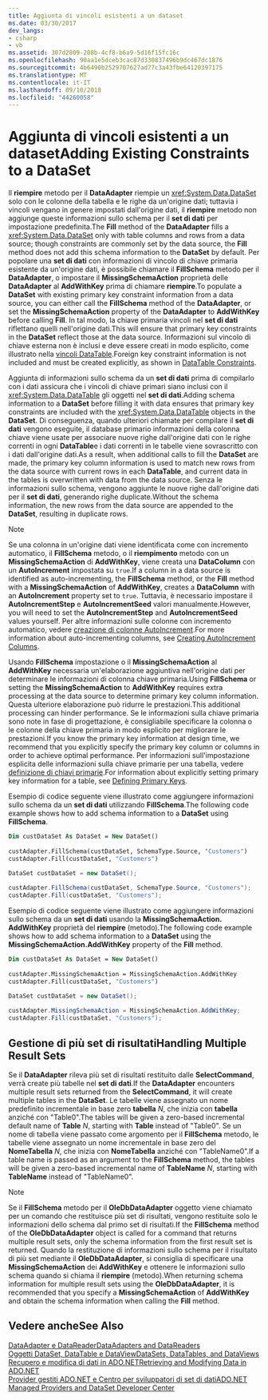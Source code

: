 ```yaml
---
title: Aggiunta di vincoli esistenti a un dataset
ms.date: 03/30/2017
dev_langs:
- csharp
- vb
ms.assetid: 307d2809-208b-4cf8-b6a9-5d16f15fc16c
ms.openlocfilehash: 90aa1e5dceb3cac87d330837496b9dc467dc1876
ms.sourcegitcommit: 4b6490b2529707627ad77c3a43fbe64120397175
ms.translationtype: MT
ms.contentlocale: it-IT
ms.lasthandoff: 09/10/2018
ms.locfileid: "44260058"
---
```

# <a name="adding-existing-constraints-to-a-dataset"></a><span data-ttu-id="709e0-102">Aggiunta di vincoli esistenti a un dataset</span><span class="sxs-lookup"><span data-stu-id="709e0-102">Adding Existing Constraints to a DataSet</span></span>
<span data-ttu-id="709e0-103">Il **riempire** metodo per il **DataAdapter** riempie un <xref:System.Data.DataSet> solo con le colonne della tabella e le righe da un'origine dati; tuttavia i vincoli vengano in genere impostati dall'origine dati, il **riempire** metodo non aggiunge queste informazioni sullo schema per il **set di dati** per impostazione predefinita.</span><span class="sxs-lookup"><span data-stu-id="709e0-103">The **Fill** method of the **DataAdapter** fills a <xref:System.Data.DataSet> only with table columns and rows from a data source; though constraints are commonly set by the data source, the **Fill** method does not add this schema information to the **DataSet** by default.</span></span> <span data-ttu-id="709e0-104">Per popolare una **set di dati** con informazioni di vincolo di chiave primaria esistente da un'origine dati, è possibile chiamare il **FillSchema** metodo per il **DataAdapter**, o impostare il **MissingSchemaAction** proprietà delle **DataAdapter** al **AddWithKey** prima di chiamare **riempire**.</span><span class="sxs-lookup"><span data-stu-id="709e0-104">To populate a **DataSet** with existing primary key constraint information from a data source, you can either call the **FillSchema** method of the **DataAdapter**, or set the **MissingSchemaAction** property of the **DataAdapter** to **AddWithKey** before calling **Fill**.</span></span> <span data-ttu-id="709e0-105">In tal modo, la chiave primaria vincoli nel **set di dati** riflettano quelli nell'origine dati.</span><span class="sxs-lookup"><span data-stu-id="709e0-105">This will ensure that primary key constraints in the **DataSet** reflect those at the data source.</span></span> <span data-ttu-id="709e0-106">Informazioni sul vincolo di chiave esterna non è inclusi e deve essere creati in modo esplicito, come illustrato nella [vincoli DataTable](../../../../docs/framework/data/adonet/dataset-datatable-dataview/datatable-constraints.md).</span><span class="sxs-lookup"><span data-stu-id="709e0-106">Foreign key constraint information is not included and must be created explicitly, as shown in [DataTable Constraints](../../../../docs/framework/data/adonet/dataset-datatable-dataview/datatable-constraints.md).</span></span>  
  
 <span data-ttu-id="709e0-107">Aggiunta di informazioni sullo schema da un **set di dati** prima di compilarlo con i dati assicura che i vincoli di chiave primari siano inclusi con il <xref:System.Data.DataTable> gli oggetti nel **set di dati**.</span><span class="sxs-lookup"><span data-stu-id="709e0-107">Adding schema information to a **DataSet** before filling it with data ensures that primary key constraints are included with the <xref:System.Data.DataTable> objects in the **DataSet**.</span></span> <span data-ttu-id="709e0-108">Di conseguenza, quando ulteriori chiamate per compilare il **set di dati** vengono eseguite, il database primario informazioni della colonna chiave viene usate per associare nuove righe dall'origine dati con le righe correnti in ogni **DataTable**e i dati correnti in le tabelle viene sovrascritto con i dati dall'origine dati.</span><span class="sxs-lookup"><span data-stu-id="709e0-108">As a result, when additional calls to fill the **DataSet** are made, the primary key column information is used to match new rows from the data source with current rows in each **DataTable**, and current data in the tables is overwritten with data from the data source.</span></span> <span data-ttu-id="709e0-109">Senza le informazioni sullo schema, vengono aggiunte le nuove righe dall'origine dati per il **set di dati**, generando righe duplicate.</span><span class="sxs-lookup"><span data-stu-id="709e0-109">Without the schema information, the new rows from the data source are appended to the **DataSet**, resulting in duplicate rows.</span></span>  
  
> [!NOTE]
>  <span data-ttu-id="709e0-110">Se una colonna in un'origine dati viene identificata come con incremento automatico, il **FillSchema** metodo, o il **riempimento** metodo con un **MissingSchemaAction** di  **AddWithKey**, viene creata una **DataColumn** con un **AutoIncrement** impostata su `true`.</span><span class="sxs-lookup"><span data-stu-id="709e0-110">If a column in a data source is identified as auto-incrementing, the **FillSchema** method, or the **Fill** method with a **MissingSchemaAction** of **AddWithKey**, creates a **DataColumn** with an **AutoIncrement** property set to `true`.</span></span> <span data-ttu-id="709e0-111">Tuttavia, è necessario impostare il **AutoIncrementStep** e **AutoIncrementSeed** valori manualmente.</span><span class="sxs-lookup"><span data-stu-id="709e0-111">However, you will need to set the **AutoIncrementStep** and **AutoIncrementSeed** values yourself.</span></span> <span data-ttu-id="709e0-112">Per altre informazioni sulle colonne con incremento automatico, vedere [creazione di colonne AutoIncrement](../../../../docs/framework/data/adonet/dataset-datatable-dataview/creating-autoincrement-columns.md).</span><span class="sxs-lookup"><span data-stu-id="709e0-112">For more information about auto-incrementing columns, see [Creating AutoIncrement Columns](../../../../docs/framework/data/adonet/dataset-datatable-dataview/creating-autoincrement-columns.md).</span></span>  
  
 <span data-ttu-id="709e0-113">Usando **FillSchema** impostazione o il **MissingSchemaAction** al **AddWithKey** necessaria un'elaborazione aggiuntiva nell'origine dati per determinare le informazioni di colonna chiave primaria.</span><span class="sxs-lookup"><span data-stu-id="709e0-113">Using **FillSchema** or setting the **MissingSchemaAction** to **AddWithKey** requires extra processing at the data source to determine primary key column information.</span></span> <span data-ttu-id="709e0-114">Questa ulteriore elaborazione può ridurre le prestazioni.</span><span class="sxs-lookup"><span data-stu-id="709e0-114">This additional processing can hinder performance.</span></span> <span data-ttu-id="709e0-115">Se le informazioni sulla chiave primaria sono note in fase di progettazione, è consigliabile specificare la colonna o le colonne della chiave primaria in modo esplicito per migliorare le prestazioni.</span><span class="sxs-lookup"><span data-stu-id="709e0-115">If you know the primary key information at design time, we recommend that you explicitly specify the primary key column or columns in order to achieve optimal performance.</span></span> <span data-ttu-id="709e0-116">Per informazioni sull'impostazione esplicita delle informazioni sulla chiave primarie per una tabella, vedere [definizione di chiavi primarie](../../../../docs/framework/data/adonet/dataset-datatable-dataview/defining-primary-keys.md).</span><span class="sxs-lookup"><span data-stu-id="709e0-116">For information about explicitly setting primary key information for a table, see [Defining Primary Keys](../../../../docs/framework/data/adonet/dataset-datatable-dataview/defining-primary-keys.md).</span></span>  
  
 <span data-ttu-id="709e0-117">Esempio di codice seguente viene illustrato come aggiungere informazioni sullo schema da un **set di dati** utilizzando **FillSchema**.</span><span class="sxs-lookup"><span data-stu-id="709e0-117">The following code example shows how to add schema information to a **DataSet** using **FillSchema**.</span></span>  
  
```vb  
Dim custDataSet As DataSet = New DataSet()  
  
custAdapter.FillSchema(custDataSet, SchemaType.Source, "Customers")  
custAdapter.Fill(custDataSet, "Customers")  
```  
  
```csharp  
DataSet custDataSet = new DataSet();  
  
custAdapter.FillSchema(custDataSet, SchemaType.Source, "Customers");  
custAdapter.Fill(custDataSet, "Customers");  
```  
  
 <span data-ttu-id="709e0-118">Esempio di codice seguente viene illustrato come aggiungere informazioni sullo schema da un **set di dati** usando la **MissingSchemaAction. AddWithKey** proprietà del **riempire** (metodo).</span><span class="sxs-lookup"><span data-stu-id="709e0-118">The following code example shows how to add schema information to a **DataSet** using the **MissingSchemaAction.AddWithKey** property of the **Fill** method.</span></span>  
  
```vb  
Dim custDataSet As DataSet = New DataSet()  
  
custAdapter.MissingSchemaAction = MissingSchemaAction.AddWithKey  
custAdapter.Fill(custDataSet, "Customers")  
```  
  
```csharp  
DataSet custDataSet = new DataSet();  
  
custAdapter.MissingSchemaAction = MissingSchemaAction.AddWithKey;  
custAdapter.Fill(custDataSet, "Customers");  
```  
  
## <a name="handling-multiple-result-sets"></a><span data-ttu-id="709e0-119">Gestione di più set di risultati</span><span class="sxs-lookup"><span data-stu-id="709e0-119">Handling Multiple Result Sets</span></span>  
 <span data-ttu-id="709e0-120">Se il **DataAdapter** rileva più set di risultati restituito dalle **SelectCommand**, verrà create più tabelle nel **set di dati**.</span><span class="sxs-lookup"><span data-stu-id="709e0-120">If the **DataAdapter** encounters multiple result sets returned from the **SelectCommand**, it will create multiple tables in the **DataSet**.</span></span> <span data-ttu-id="709e0-121">Le tabelle viene assegnato un nome predefinito incrementale in base zero **tabella** *N*, che inizia con **tabella** anziché con "Table0".</span><span class="sxs-lookup"><span data-stu-id="709e0-121">The tables will be given a zero-based incremental default name of **Table** *N*, starting with **Table** instead of "Table0".</span></span> <span data-ttu-id="709e0-122">Se un nome di tabella viene passato come argomento per il **FillSchema** metodo, le tabelle viene assegnato un nome incrementale in base zero del **NomeTabella** *N*, che inizia con **NomeTabella** anziché con "TableName0".</span><span class="sxs-lookup"><span data-stu-id="709e0-122">If a table name is passed as an argument to the **FillSchema** method, the tables will be given a zero-based incremental name of **TableName** *N*, starting with **TableName** instead of "TableName0".</span></span>  
  
> [!NOTE]
>  <span data-ttu-id="709e0-123">Se il **FillSchema** metodo per il **OleDbDataAdapter** oggetto viene chiamato per un comando che restituisce più set di risultati, vengono restituite solo le informazioni dello schema dal primo set di risultati.</span><span class="sxs-lookup"><span data-stu-id="709e0-123">If the **FillSchema** method of the **OleDbDataAdapter** object is called for a command that returns multiple result sets, only the schema information from the first result set is returned.</span></span> <span data-ttu-id="709e0-124">Quando la restituzione di informazioni sullo schema per il risultato di più set mediante il **OleDbDataAdapter**, si consiglia di specificare una **MissingSchemaAction** dei **AddWithKey** e ottenere le informazioni sullo schema quando si chiama il **riempire** (metodo).</span><span class="sxs-lookup"><span data-stu-id="709e0-124">When returning schema information for multiple result sets using the **OleDbDataAdapter**, it is recommended that you specify a **MissingSchemaAction** of **AddWithKey** and obtain the schema information when calling the **Fill** method.</span></span>  
  
## <a name="see-also"></a><span data-ttu-id="709e0-125">Vedere anche</span><span class="sxs-lookup"><span data-stu-id="709e0-125">See Also</span></span>  
 [<span data-ttu-id="709e0-126">DataAdapter e DataReader</span><span class="sxs-lookup"><span data-stu-id="709e0-126">DataAdapters and DataReaders</span></span>](../../../../docs/framework/data/adonet/dataadapters-and-datareaders.md)  
 [<span data-ttu-id="709e0-127">Oggetti DataSet, DataTable e DataView</span><span class="sxs-lookup"><span data-stu-id="709e0-127">DataSets, DataTables, and DataViews</span></span>](../../../../docs/framework/data/adonet/dataset-datatable-dataview/index.md)  
 [<span data-ttu-id="709e0-128">Recupero e modifica di dati in ADO.NET</span><span class="sxs-lookup"><span data-stu-id="709e0-128">Retrieving and Modifying Data in ADO.NET</span></span>](../../../../docs/framework/data/adonet/retrieving-and-modifying-data.md)  
 [<span data-ttu-id="709e0-129">Provider gestiti ADO.NET e Centro per sviluppatori di set di dati</span><span class="sxs-lookup"><span data-stu-id="709e0-129">ADO.NET Managed Providers and DataSet Developer Center</span></span>](https://go.microsoft.com/fwlink/?LinkId=217917)
